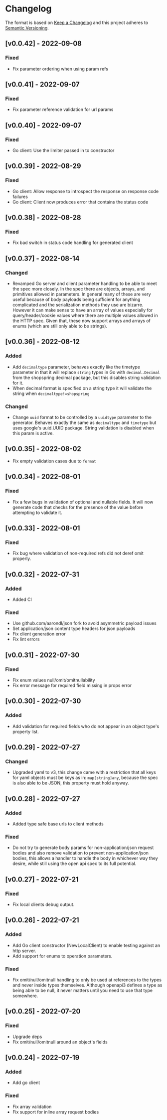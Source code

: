 # Changelog

The format is based on [Keep a Changelog](http://keepachangelog.com/en/1.0.0/)
and this project adheres to [Semantic
Versioning](http://semver.org/spec/v2.0.0.html).

## [v0.0.42] - 2022-09-08

### Fixed

- Fix parameter ordering when using param refs

## [v0.0.41] - 2022-09-07

### Fixed

- Fix parameter reference validation for url params

## [v0.0.40] - 2022-09-07

### Fixed

- Go client: Use the limiter passed in to constructor

## [v0.0.39] - 2022-08-29

### Fixed

- Go client: Allow response to introspect the response on response code failures
- Go client: Client now produces error that contains the status code

## [v0.0.38] - 2022-08-28

### Fixed

- Fix bad switch in status code handling for generated client

## [v0.0.37] - 2022-08-14

### Changed

- Revamped Go server and client parameter handling to be able to meet the spec
  more closely. In the spec there are objects, arrays, and primitives allowed in
  parameters. In general many of these are very useful because of body payloads
  being sufficient for anything complicated and the serialization methods they
  use are bizarre. However it can make sense to have an array of values
  especially for query/header/cookie values where there are multiple values
  allowed in the HTTP spec. Given that, these now support arrays and arrays of
  enums (which are still only able to be strings).

## [v0.0.36] - 2022-08-12

### Added

- Add `decimaltype` parameter, behaves exactly like the timetype parameter in that
  it will replace `string` types in Go with `decimal.Decimal` from the
  shopspring decimal package, but this disables string validation for it.
- When decimal format is specified on a string type it will validate the string
  when `decimaltype!=shopspring`

### Changed

- Change `uuid` format to be controlled by a `uuidtype` parameter to the
  generator. Behaves exactly the same as `decimaltype` and `timetype` but uses
  google's uuid.UUID package. String validation is disabled when this param
  is active.

## [v0.0.35] - 2022-08-02

- Fix empty validation cases due to `format`

## [v0.0.34] - 2022-08-01

### Fixed

- Fix a few bugs in validation of optional and nullable fields. It will now
  generate code that checks for the presence of the value before attempting
  to validate it.

## [v0.0.33] - 2022-08-01

### Fixed

- Fix bug where validation of non-required refs did not deref omit
  properly.

## [v0.0.32] - 2022-07-31

### Added

- Added CI

### Fixed

- Use github.com/aarondl/json fork to avoid asymmetric payload issues
- Set application/json content type headers for json payloads
- Fix client generation error
- Fix lint errors

## [v0.0.31] - 2022-07-30

### Fixed

- Fix enum values null/omit/omitnullability
- Fix error message for required field missing in props error

## [v0.0.30] - 2022-07-30

### Added

- Add validation for required fields who do not appear in an object type's
  property list.

## [v0.0.29] - 2022-07-27

### Changed

- Upgraded yaml to v3, this change came with a restriction that all keys for
  yaml objects must be keys as in: `map[string]any`, because the spec is also
  able to be JSON, this property must hold anyway.

## [v0.0.28] - 2022-07-27

### Added

- Added type safe base urls to client methods

### Fixed

- Do not try to generate body params for non-application/json request bodies
  and also remove validation to prevent non-application/json bodies, this allows
  a handler to handle the body in whichever way they desire, while still using
  the open api spec to its full potential.

## [v0.0.27] - 2022-07-21

### Fixed

- Fix local clients debug output.

## [v0.0.26] - 2022-07-21

### Added

- Add Go client constructor (NewLocalClient) to enable testing against
  an http server.
- Add support for enums to operation parameters.

### Fixed

- Fix omit/null/omitnull handling to only be used at references to the types
  and never inside types themselves. Although openapi3 defines a type as being
  able to be null, it never matters until you need to use that type somewhere.

## [v0.0.25] - 2022-07-20

### Fixed

- Upgrade deps
- Fix omit/null/omitnull around an object's fields

## [v0.0.24] - 2022-07-19

### Added

- Add go client

### Fixed

- Fix array validation
- Fix support for inline array request bodies
